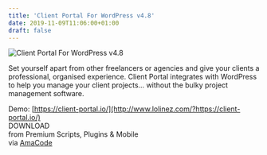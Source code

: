 ```yaml
---
title: 'Client Portal For WordPress v4.8'
date: 2019-11-09T11:06:00+01:00
draft: false
---
```


![Client Portal For WordPress v4.8](http://www.codelist.cc/uploads/posts/2019-11/1573219525_client-portal-for-wordpress.jpg "Client Portal For WordPress v4.8")  
  
Set yourself apart from other freelancers or agencies and give your clients a professional, organised experience. Client Portal integrates with WordPress to help you manage your client projects… without the bulky project management software.  
  
Demo: [https://client-portal.io/](http://www.lolinez.com/?https://client-portal.io/)  
DOWNLOAD  
from Premium Scripts, Plugins & Mobile  
via [AmaCode](https://amazcode.ooo)